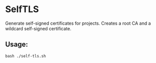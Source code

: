# SelfTLS
Generate self-signed certificates for projects. Creates a root CA and a wildcard self-signed certificate.

## Usage:

```
bash ./self-tls.sh
```
